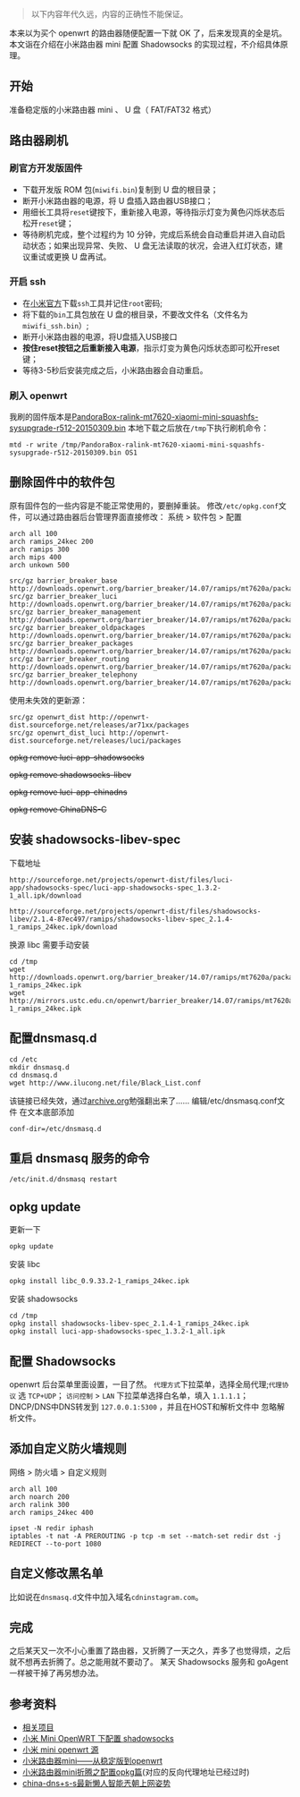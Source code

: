 > 以下内容年代久远，内容的正确性不能保证。

本来以为买个 openwrt 的路由器随便配置一下就 OK 了，后来发现真的全是坑。本文诣在介绍在小米路由器 mini 配置 Shadowsocks 的实现过程，不介绍具体原理。

## 开始
准备稳定版的小米路由器 mini 、 U 盘（ FAT/FAT32 格式）
## 路由器刷机
### 刷官方开发版固件
- 下载开发版 ROM 包(`miwifi.bin`)复制到 U 盘的根目录；
- 断开小米路由器的电源，将 U 盘插入路由器USB接口；
- 用细长工具将`reset`键按下，重新接入电源，等待指示灯变为黄色闪烁状态后松开`reset`键；
- 等待刷机完成，整个过程约为 10 分钟，完成后系统会自动重启并进入自动启动状态；如果出现异常、失败、 U 盘无法读取的状况，会进入红灯状态，建议重试或更换 U 盘再试。
### 开启 ssh
- 在[小米官方](https://d.miwifi.com/rom/ssh)下载`ssh`工具并记住`root`密码;
- 将下载的`bin`工具包放在 U 盘的根目录，不要改文件名（文件名为`miwifi_ssh.bin`）;
- 断开小米路由器的电源，将U盘插入USB接口
- **按住reset按钮之后重新接入电源**，指示灯变为黄色闪烁状态即可松开reset键；
- 等待3-5秒后安装完成之后，小米路由器会自动重启。
### 刷入 openwrt
我刷的固件版本是[PandoraBox-ralink-mt7620-xiaomi-mini-squashfs-sysupgrade-r512-20150309.bin](http://downloads.openwrt.org.cn/PandoraBox/Xiaomi-Mini-R1CM/stable/PandoraBox-ralink-mt7620-xiaomi-mini-squashfs-sysupgrade-r512-20150309.bin)
本地下载之后放在`/tmp`下执行刷机命令：
~~~
mtd -r write /tmp/PandoraBox-ralink-mt7620-xiaomi-mini-squashfs-sysupgrade-r512-20150309.bin OS1
~~~

## 删除固件中的软件包

原有固件包的一些内容是不能正常使用的，要删掉重装。
修改`/etc/opkg.conf`文件，可以通过路由器后台管理界面直接修改：
系统 > 软件包 > 配置
~~~
arch all 100
arch ramips_24kec 200
arch ramips 300
arch mips 400
arch unkown 500

src/gz barrier_breaker_base http://downloads.openwrt.org/barrier_breaker/14.07/ramips/mt7620a/packages/base
src/gz barrier_breaker_luci http://downloads.openwrt.org/barrier_breaker/14.07/ramips/mt7620a/packages/luci
src/gz barrier_breaker_management http://downloads.openwrt.org/barrier_breaker/14.07/ramips/mt7620a/packages/management
src/gz barrier_breaker_oldpackages http://downloads.openwrt.org/barrier_breaker/14.07/ramips/mt7620a/packages/oldpackages
src/gz barrier_breaker_packages http://downloads.openwrt.org/barrier_breaker/14.07/ramips/mt7620a/packages/packages
src/gz barrier_breaker_routing http://downloads.openwrt.org/barrier_breaker/14.07/ramips/mt7620a/packages/routing
src/gz barrier_breaker_telephony http://downloads.openwrt.org/barrier_breaker/14.07/ramips/mt7620a/packages/telephony
~~~
使用未失效的更新源：
~~~
src/gz openwrt_dist http://openwrt-dist.sourceforge.net/releases/ar71xx/packages
src/gz openwrt_dist_luci http://openwrt-dist.sourceforge.net/releases/luci/packages
~~~

~~opkg remove luci-app-shadowsocks~~

~~opkg remove shadowsocks-libev~~

~~opkg remove luci-app-chinadns~~

~~opkg remove ChinaDNS-C~~
## 安装 shadowsocks-libev-spec

下载地址
~~~
http://sourceforge.net/projects/openwrt-dist/files/luci-app/shadowsocks-spec/luci-app-shadowsocks-spec_1.3.2-1_all.ipk/download

http://sourceforge.net/projects/openwrt-dist/files/shadowsocks-libev/2.1.4-87ec497/ramips/shadowsocks-libev-spec_2.1.4-1_ramips_24kec.ipk/download
~~~

换源 libc 需要手动安装

~~~
cd /tmp
wget http://downloads.openwrt.org/barrier_breaker/14.07/ramips/mt7620a/packages/base/libc_0.9.33.2-1_ramips_24kec.ipk
wget http://mirrors.ustc.edu.cn/openwrt/barrier_breaker/14.07/ramips/mt7620a/packages/base/libc_0.9.33.2-1_ramips_24kec.ipk
~~~

## 配置dnsmasq.d

~~~
cd /etc
mkdir dnsmasq.d
cd dnsmasq.d
wget http://www.ilucong.net/file/Black_List.conf
~~~
该链接已经失效，通过[archive.org](archive.org)勉强翻出来了……
编辑/etc/dnsmasq.conf文件
在文本底部添加
~~~
conf-dir=/etc/dnsmasq.d
~~~
## 重启 dnsmasq 服务的命令
~~~
/etc/init.d/dnsmasq restart
~~~
## opkg update
更新一下
~~~
opkg update
~~~
安装 libc
```
opkg install libc_0.9.33.2-1_ramips_24kec.ipk
```
安装 shadowsocks
~~~
cd /tmp
opkg install shadowsocks-libev-spec_2.1.4-1_ramips_24kec.ipk
opkg install luci-app-shadowsocks-spec_1.3.2-1_all.ipk
~~~
## 配置 Shadowsocks
openwrt 后台菜单里面设置，一目了然。
`代理方式`下拉菜单，选择全局代理;`代理协议` 选 `TCP+UDP`；
`访问控制` > `LAN` 下拉菜单选择白名单，填入 `1.1.1.1`；
DNCP/DNS中DNS转发到 `127.0.0.1:5300` ，并且在HOST和解析文件中 忽略解析文件。
## 添加自定义防火墙规则
网络 > 防火墙 > 自定义规则
~~~
arch all 100
arch noarch 200
arch ralink 300
arch ramips_24kec 400

ipset -N redir iphash
iptables -t nat -A PREROUTING -p tcp -m set --match-set redir dst -j REDIRECT --to-port 1080
~~~
## 自定义修改黑名单
比如说在`dnsmasq.d`文件中加入域名`cdninstagram.com`。
## 完成
之后某天又一次不小心重置了路由器，又折腾了一天之久，弄多了也觉得烦，之后就不想再去折腾了。总之能用就不要动了。
某天 Shadowsocks 服务和 goAgent 一样被干掉了再另想办法。
## 参考资料
- [相关项目](https://github.com/shadowsocks/openwrt-shadowsocks/releases)
- [小米 Mini OpenWRT 下配置 shadowsocks](http://www.hopol.cn/2015/05/245/)
- [小米 mini openwrt 源](http://www.hopol.cn/2015/05/236/)
- [小米路由器mini——从稳定版到openwrt](https://menyifan.com/2015/10/06/mini1/)
- [小米路由器mini折腾之配置opkg篇](https://blog.phpgao.com/xiaomi_router_opkg.html)(对应的反向代理地址已经过时)
- [china-dns+s-s最新懒人智能兲朝上网姿势](http://www.right.com.cn/forum/forum.php?mod=viewthread&tid=160297&page=1#pid999973)